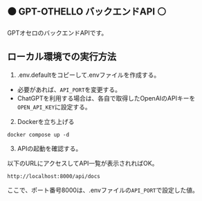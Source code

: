 :black_circle: GPT-OTHELLO バックエンドAPI :white_circle:
-------------------

GPTオセロのバックエンドAPIです。

## ローカル環境での実行方法

1. .env.defaultをコピーして.envファイルを作成する。

* 必要があれば、`API_PORT`を変更する。
* ChatGPTを利用する場合は、各自で取得したOpenAIのAPIキーを`OPEN_API_KEY`に設定する。

2. Dockerを立ち上げる

```
docker compose up -d
```

3. APIの起動を確認する。

以下のURLにアクセスしてAPI一覧が表示されればOK。

```
http://localhost:8000/api/docs
```

ここで、ポート番号8000は、.envファイルの`API_PORT`で設定した値。


